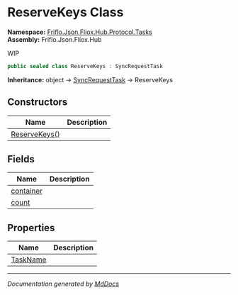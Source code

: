 ﻿<!--  
  <auto-generated>   
    The contents of this file were generated by a tool.  
    Changes to this file may be list if the file is regenerated  
  </auto-generated>   
-->

# ReserveKeys Class

**Namespace:** [Friflo.Json.Fliox.Hub.Protocol.Tasks](../index.md)  
**Assembly:** Friflo.Json.Fliox.Hub

WIP

```csharp
public sealed class ReserveKeys : SyncRequestTask
```

**Inheritance:** object → [SyncRequestTask](../SyncRequestTask/index.md) → ReserveKeys

## Constructors

| Name                                   | Description |
| -------------------------------------- | ----------- |
| [ReserveKeys()](constructors/index.md) |             |

## Fields

| Name                             | Description |
| -------------------------------- | ----------- |
| [container](fields/container.md) |             |
| [count](fields/count.md)         |             |

## Properties

| Name                               | Description |
| ---------------------------------- | ----------- |
| [TaskName](properties/TaskName.md) |             |

___

*Documentation generated by [MdDocs](https://github.com/ap0llo/mddocs)*
